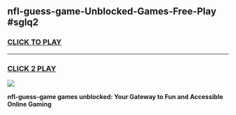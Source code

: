 
## nfl-guess-game-Unblocked-Games-Free-Play #sglq2
<h3>
<a href="https://us.freeplayer.one?title=nfl-guess-game&ref=9M">CLICK TO PLAY</a></h3>
<hr>

<h3>
<a href="https://us.freeplayer.one?title=nfl-guess-game&ref=9M">CLICK 2 PLAY</a>
  
</h3>

<a href="https://us.freeplayer.one?title=nfl-guess-game&ref=9M"><img src="https://clearcache.store/games.png"></a>


**nfl-guess-game games unblocked: Your Gateway to Fun and Accessible Online Gaming**
